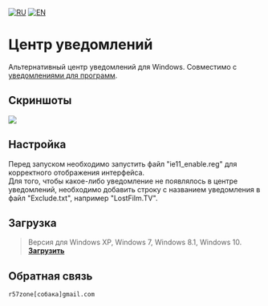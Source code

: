 [![RU](https://user-images.githubusercontent.com/9499881/27683795-5b0fbac6-5cd8-11e7-929c-057833e01fb1.png)](https://github.com/r57zone/Notification-center/blob/master/README.md) 
[![EN](https://user-images.githubusercontent.com/9499881/33184537-7be87e86-d096-11e7-89bb-f3286f752bc6.png)](https://github.com/r57zone/Notification-center/blob/master/README.EN.md) 
# Центр уведомлений
Альтернативный центр уведомлений для Windows. Совместимо с [уведомлениями для программ](https://github.com/r57zone/notifications).

## Скриншоты
![](https://user-images.githubusercontent.com/9499881/36250925-cb506156-1258-11e8-8c31-e52e8bbed1fa.png)

## Настройка
Перед запуском необходимо запустить файл "ie11_enable.reg" для корректного отображения интерфейса.<br>
Для того, чтобы какое-либо уведомление не появлялось в центре уведомлений, необходимо добавить строку с названием уведомления в файл "Exclude.txt", например "LostFilm.TV".

## Загрузка
>Версия для Windows XP, Windows 7, Windows 8.1, Windows 10.<br>
**[Загрузить](https://github.com/r57zone/Notification-center/releases)**<br>

## Обратная связь
`r57zone[собака]gmail.com`
